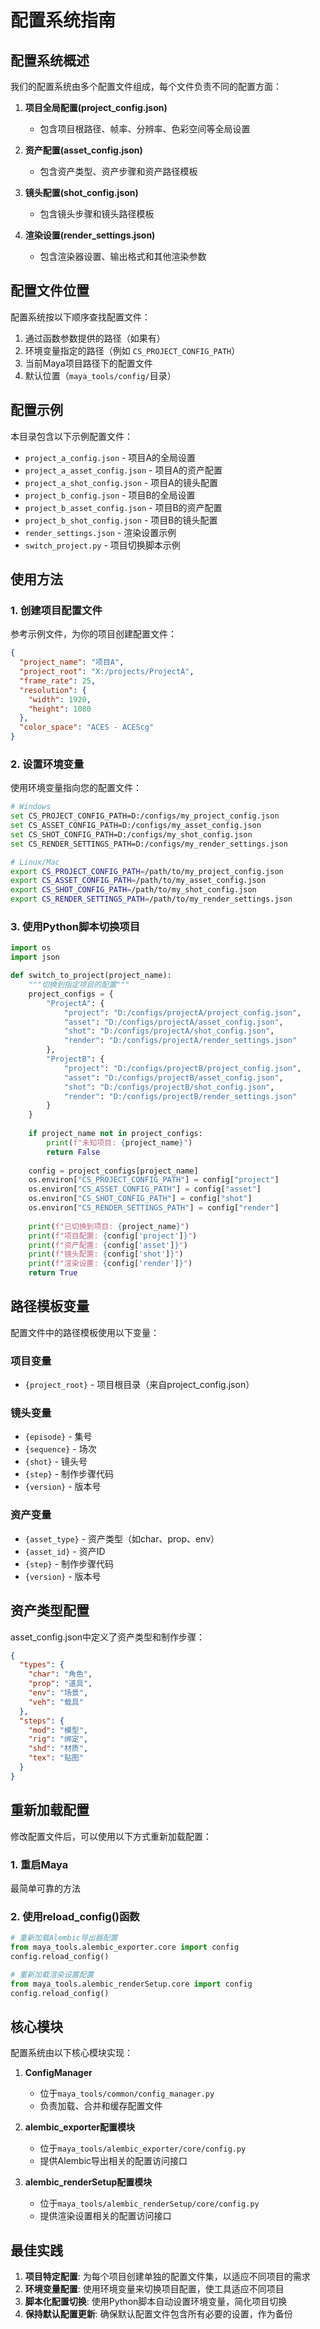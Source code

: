 # 配置系统指南

## 配置系统概述

我们的配置系统由多个配置文件组成，每个文件负责不同的配置方面：

1. **项目全局配置(project_config.json)**
   - 包含项目根路径、帧率、分辨率、色彩空间等全局设置

2. **资产配置(asset_config.json)**
   - 包含资产类型、资产步骤和资产路径模板

3. **镜头配置(shot_config.json)**
   - 包含镜头步骤和镜头路径模板

4. **渲染设置(render_settings.json)**
   - 包含渲染器设置、输出格式和其他渲染参数

## 配置文件位置

配置系统按以下顺序查找配置文件：

1. 通过函数参数提供的路径（如果有）
2. 环境变量指定的路径（例如 `CS_PROJECT_CONFIG_PATH`）
3. 当前Maya项目路径下的配置文件
4. 默认位置（`maya_tools/config/`目录）

## 配置示例

本目录包含以下示例配置文件：

- `project_a_config.json` - 项目A的全局设置
- `project_a_asset_config.json` - 项目A的资产配置
- `project_a_shot_config.json` - 项目A的镜头配置
- `project_b_config.json` - 项目B的全局设置
- `project_b_asset_config.json` - 项目B的资产配置
- `project_b_shot_config.json` - 项目B的镜头配置
- `render_settings.json` - 渲染设置示例
- `switch_project.py` - 项目切换脚本示例

## 使用方法

### 1. 创建项目配置文件

参考示例文件，为你的项目创建配置文件：

```json
{
  "project_name": "项目A",
  "project_root": "X:/projects/ProjectA",
  "frame_rate": 25,
  "resolution": {
    "width": 1920,
    "height": 1080
  },
  "color_space": "ACES - ACEScg"
}
```

### 2. 设置环境变量

使用环境变量指向您的配置文件：

```bash
# Windows
set CS_PROJECT_CONFIG_PATH=D:/configs/my_project_config.json
set CS_ASSET_CONFIG_PATH=D:/configs/my_asset_config.json
set CS_SHOT_CONFIG_PATH=D:/configs/my_shot_config.json
set CS_RENDER_SETTINGS_PATH=D:/configs/my_render_settings.json

# Linux/Mac
export CS_PROJECT_CONFIG_PATH=/path/to/my_project_config.json
export CS_ASSET_CONFIG_PATH=/path/to/my_asset_config.json
export CS_SHOT_CONFIG_PATH=/path/to/my_shot_config.json
export CS_RENDER_SETTINGS_PATH=/path/to/my_render_settings.json
```

### 3. 使用Python脚本切换项目

```python
import os
import json

def switch_to_project(project_name):
    """切换到指定项目的配置"""
    project_configs = {
        "ProjectA": {
            "project": "D:/configs/projectA/project_config.json",
            "asset": "D:/configs/projectA/asset_config.json",
            "shot": "D:/configs/projectA/shot_config.json",
            "render": "D:/configs/projectA/render_settings.json"
        },
        "ProjectB": {
            "project": "D:/configs/projectB/project_config.json",
            "asset": "D:/configs/projectB/asset_config.json",
            "shot": "D:/configs/projectB/shot_config.json", 
            "render": "D:/configs/projectB/render_settings.json"
        }
    }
    
    if project_name not in project_configs:
        print(f"未知项目: {project_name}")
        return False
    
    config = project_configs[project_name]
    os.environ["CS_PROJECT_CONFIG_PATH"] = config["project"]
    os.environ["CS_ASSET_CONFIG_PATH"] = config["asset"]
    os.environ["CS_SHOT_CONFIG_PATH"] = config["shot"]
    os.environ["CS_RENDER_SETTINGS_PATH"] = config["render"]
    
    print(f"已切换到项目: {project_name}")
    print(f"项目配置: {config['project']}")
    print(f"资产配置: {config['asset']}")
    print(f"镜头配置: {config['shot']}")
    print(f"渲染设置: {config['render']}")
    return True
```

## 路径模板变量

配置文件中的路径模板使用以下变量：

### 项目变量
- `{project_root}` - 项目根目录（来自project_config.json）

### 镜头变量
- `{episode}` - 集号
- `{sequence}` - 场次
- `{shot}` - 镜头号
- `{step}` - 制作步骤代码
- `{version}` - 版本号

### 资产变量
- `{asset_type}` - 资产类型（如char、prop、env）
- `{asset_id}` - 资产ID
- `{step}` - 制作步骤代码
- `{version}` - 版本号

## 资产类型配置

asset_config.json中定义了资产类型和制作步骤：

```json
{
  "types": {
    "char": "角色",
    "prop": "道具",
    "env": "场景",
    "veh": "载具"
  },
  "steps": {
    "mod": "模型",
    "rig": "绑定",
    "shd": "材质",
    "tex": "贴图"
  }
}
```

## 重新加载配置

修改配置文件后，可以使用以下方式重新加载配置：

### 1. 重启Maya
最简单可靠的方法

### 2. 使用reload_config()函数
```python
# 重新加载Alembic导出器配置
from maya_tools.alembic_exporter.core import config
config.reload_config()

# 重新加载渲染设置配置
from maya_tools.alembic_renderSetup.core import config
config.reload_config()
```

## 核心模块

配置系统由以下核心模块实现：

1. **ConfigManager**
   - 位于`maya_tools/common/config_manager.py`
   - 负责加载、合并和缓存配置文件

2. **alembic_exporter配置模块**
   - 位于`maya_tools/alembic_exporter/core/config.py`
   - 提供Alembic导出相关的配置访问接口

3. **alembic_renderSetup配置模块**
   - 位于`maya_tools/alembic_renderSetup/core/config.py`
   - 提供渲染设置相关的配置访问接口

## 最佳实践

1. **项目特定配置**: 为每个项目创建单独的配置文件集，以适应不同项目的需求
2. **环境变量配置**: 使用环境变量来切换项目配置，使工具适应不同项目
3. **脚本化配置切换**: 使用Python脚本自动设置环境变量，简化项目切换
4. **保持默认配置更新**: 确保默认配置文件包含所有必要的设置，作为备份 